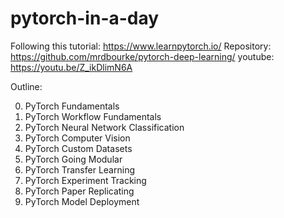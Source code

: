 # pytorch-in-a-day

Following this tutorial: https://www.learnpytorch.io/
Repository: https://github.com/mrdbourke/pytorch-deep-learning/
youtube: https://youtu.be/Z_ikDlimN6A

Outline:

0.  PyTorch Fundamentals
1.  PyTorch Workflow Fundamentals
2.  PyTorch Neural Network Classification
3.  PyTorch Computer Vision
4.  PyTorch Custom Datasets
5.  PyTorch Going Modular
6.  PyTorch Transfer Learning
7.  PyTorch Experiment Tracking
8.  PyTorch Paper Replicating
9.  PyTorch Model Deployment
